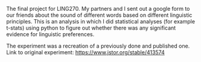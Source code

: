 The final project for LING270. My partners and I sent out a google form to our friends about the sound of different words based on different linguistic principles. This is an analysis in which I did statistical analyses (for example t-stats) using python to figure out whether there was any significant evidence for linguistic preferences. 

The experiment was a recreation of a previously done and published one. Link to original experiment: https://www.jstor.org/stable/413574

